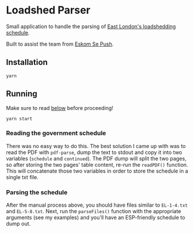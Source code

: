 # Loadshed Parser

Small application to handle the parsing of [East London's loadshedding schedule](https://link).

Built to assist the team from [Eskom Se Push](https://sepush.co.za/).

## Installation

```
yarn
```

## Running

Make sure to read [below](#reading-the-government-schedule) before proceeding!

```
yarn start
```

### Reading the government schedule

There was no easy way to do this. The best solution I came up with was to read the PDF with `pdf-parse`, dump the text to stdout and copy it into two variables (`schedule` and `continued`). The PDF dump will split the two pages, so after storing the two pages' table content, re-run the `readPDF()` function. This will concatenate those two variables in order to store the schedule in a single txt file.

### Parsing the schedule

After the manual process above, you should have files similar to `EL-1-4.txt` and `EL-5-8.txt`. Next, run the `parseFiles()` function with the appropriate arguments (see my examples) and you'll have an ESP-friendly schedule to dump out.
